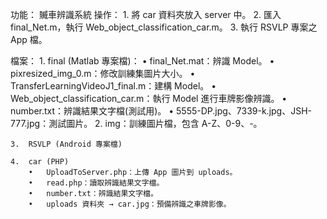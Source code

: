 功能：
	贓車辨識系統
操作：
	1.	將 car 資料夾放入 server 中。
	2.	匯入 final_Net.m，執行 Web_object_classification_car.m。
	3.	執行 RSVLP 專案之 App 檔。

檔案：
	1.	final (Matlab 專案檔)：
		•	final_Net.mat：辨識 Model。
		•	pixresized_img_0.m：修改訓練集圖片大小。
		•	TransferLearningVideoJ1_final.m：建構 Model。
		•	Web_object_classification_car.m：執行 Model 進行車牌影像辨識。
		•	number.txt：辨識結果文字檔(測試用)。
		•	5555-DP.jpg、7339-k.jpg、JSH-777.jpg：測試圖片。
	2.	img：訓練圖片檔，包含 A-Z、0-9、-。

	3.	RSVLP (Android 專案檔)

	4.	car (PHP)
		•	UploadToServer.php：上傳 App 圖片到 uploads。
		•	read.php：讀取辨識結果文字檔。
		•	number.txt：辨識結果文字檔。
		•	uploads 資料夾 → car.jpg：預備辨識之車牌影像。
